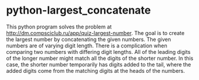 # python-largest_concatenate
This python program solves the problem at http://dm.compsciclub.ru/app/quiz-largest-number.
The goal is to create the largest number by concatenating the given numbers. The given numbers are of varying digit length. There is a  complication when comparing two numbers with differing digit lengths. All of the leading digits of the longer number might match all the digits of the shorter number.  In this case, the shorter number temporarily has digits added to the tail, where the added digits come from the matching digits at the heads of the numbers. 
